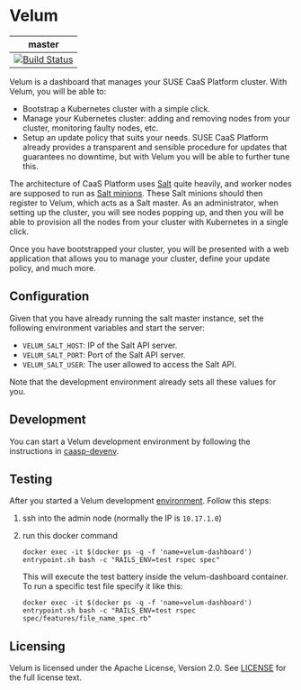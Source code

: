 # Velum

| master |
|--------|
| [![Build Status](https://travis-ci.org/kubic-project/velum.svg?branch=master)](https://travis-ci.org/kubic-project/velum) |

Velum is a dashboard that manages your SUSE CaaS Platform cluster. With Velum, you will
be able to:

- Bootstrap a Kubernetes cluster with a simple click.
- Manage your Kubernetes cluster: adding and removing nodes from your cluster,
  monitoring faulty nodes, etc.
- Setup an update policy that suits your needs. SUSE CaaS Platform already provides a
  transparent and sensible procedure for updates that guarantees no downtime,
  but with Velum you will be able to further tune this.

The architecture of CaaS Platform uses [Salt](https://saltstack.com/) quite heavily,
and worker nodes are supposed to run as
[Salt minions](https://docs.saltstack.com/en/latest/ref/cli/salt-minion.html). These
Salt minions should then register to Velum, which acts as a Salt master. As an
administrator, when setting up the cluster, you will see nodes popping up, and
then you will be able to provision all the nodes from your cluster with Kubernetes
in a single click.

Once you have bootstrapped your cluster, you will be presented with a web
application that allows you to manage your cluster, define your update policy,
and much more.

## Configuration

Given that you have already running the salt master instance, set the following environment
variables and start the server:

- `VELUM_SALT_HOST`: IP of the Salt API server.
- `VELUM_SALT_PORT`: Port of the Salt API server.
- `VELUM_SALT_USER`: The user allowed to access the Salt API.

Note that the development environment already sets all these values for you.

## Development

You can start a Velum development environment by following the instructions in [caasp-devenv](https://github.com/kubic-project/automation#caasp-devenv).

## Testing

After you started a Velum development [environment](https://github.com/kubic-project/automation#caasp-devenv). Follow this steps:

1. ssh into the admin node (normally the IP is `10.17.1.0`)

2. run this docker command

    `docker exec -it $(docker ps -q -f 'name=velum-dashboard') entrypoint.sh bash -c "RAILS_ENV=test rspec spec"`

    This will execute the test battery inside the velum-dashboard container. To run a specific test file specify it like this:

    `docker exec -it $(docker ps -q -f 'name=velum-dashboard') entrypoint.sh bash -c "RAILS_ENV=test rspec spec/features/file_name_spec.rb"`

## Licensing

Velum is licensed under the Apache License, Version 2.0. See
[LICENSE](https://github.com/kubic-project/velum/blob/master/LICENSE) for the
full license text.
